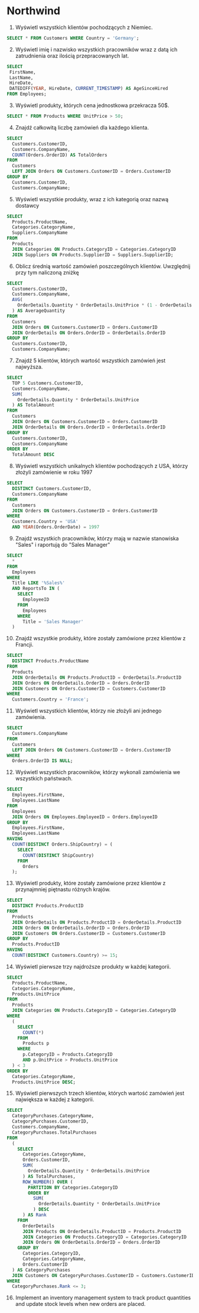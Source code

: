 # Northwind

1. Wyświetl wszystkich klientów pochodzących z Niemiec.

```sql
SELECT * FROM Customers WHERE Country = 'Germany';
```

2. Wyświetl imię i nazwisko wszystkich pracowników wraz z datą ich zatrudnienia oraz ilością przepracowanych lat.

```sql
SELECT
 FirstName,
 LastName,
 HireDate,
 DATEDIFF(YEAR, HireDate, CURRENT_TIMESTAMP) AS AgeSinceHired
FROM Employees;
```

3. Wyświetl produkty, których cena jednostkowa przekracza 50$.

```sql
SELECT * FROM Products WHERE UnitPrice > 50;
```

4. Znajdź całkowitą liczbę zamówień dla każdego klienta.

```sql
SELECT
  Customers.CustomerID,
  Customers.CompanyName,
  COUNT(Orders.OrderID) AS TotalOrders
FROM
  Customers
  LEFT JOIN Orders ON Customers.CustomerID = Orders.CustomerID
GROUP BY
  Customers.CustomerID,
  Customers.CompanyName;
```

5. Wyświetl wszystkie produkty, wraz z ich kategorią oraz nazwą dostawcy

```sql
SELECT
  Products.ProductName,
  Categories.CategoryName,
  Suppliers.CompanyName
FROM
  Products
  JOIN Categories ON Products.CategoryID = Categories.CategoryID
  JOIN Suppliers ON Products.SupplierID = Suppliers.SupplierID;
```

6. Oblicz średnią wartość zamówień poszczególnych klientów. Uwzględnij przy tym naliczoną zniżkę

```sql
SELECT
  Customers.CustomerID,
  Customers.CompanyName,
  AVG(
    OrderDetails.Quantity * OrderDetails.UnitPrice * (1 - OrderDetails.Discount)
  ) AS AverageQuantity
FROM
  Customers
  JOIN Orders ON Customers.CustomerID = Orders.CustomerID
  JOIN OrderDetails ON Orders.OrderID = OrderDetails.OrderID
GROUP BY
  Customers.CustomerID,
  Customers.CompanyName;
```

7. Znajdź 5 klientów, których wartość wszystkich zamówień jest najwyższa.

```sql
SELECT
  TOP 5 Customers.CustomerID,
  Customers.CompanyName,
  SUM(
    OrderDetails.Quantity * OrderDetails.UnitPrice
  ) AS TotalAmount
FROM
  Customers
  JOIN Orders ON Customers.CustomerID = Orders.CustomerID
  JOIN OrderDetails ON Orders.OrderID = OrderDetails.OrderID
GROUP BY
  Customers.CustomerID,
  Customers.CompanyName
ORDER BY
  TotalAmount DESC
```

8. Wyświetl wszystkich unikalnych klientów pochodzących z USA, którzy złożyli zamówienie w roku 1997

```sql
SELECT
  DISTINCT Customers.CustomerID,
  Customers.CompanyName
FROM
  Customers
  JOIN Orders ON Customers.CustomerID = Orders.CustomerID
WHERE
  Customers.Country = 'USA'
  AND YEAR(Orders.OrderDate) = 1997
```

9. Znajdź wszystkich pracowników, którzy mają w nazwie stanowiska "Sales" i raportują do "Sales Manager"

```sql
SELECT
  *
FROM
  Employees
WHERE
  Title LIKE '%Sales%'
  AND ReportsTo IN (
    SELECT
      EmployeeID
    FROM
      Employees
    WHERE
      Title = 'Sales Manager'
  )
```

10. Znajdź wszystkie produkty, które zostały zamówione przez klientów z Francji.

```sql
SELECT
  DISTINCT Products.ProductName
FROM
  Products
  JOIN OrderDetails ON Products.ProductID = OrderDetails.ProductID
  JOIN Orders ON OrderDetails.OrderID = Orders.OrderID
  JOIN Customers ON Orders.CustomerID = Customers.CustomerID
WHERE
  Customers.Country = 'France';
```

11. Wyświetl wszystkich klientów, którzy nie złożyli ani jednego zamówienia.

```sql
SELECT
  Customers.CompanyName
FROM
  Customers
  LEFT JOIN Orders ON Customers.CustomerID = Orders.CustomerID
WHERE
  Orders.OrderID IS NULL;
```

12. Wyświetl wszystkich pracowników, którzy wykonali zamówienia we wszystkich państwach.

```sql
SELECT
  Employees.FirstName,
  Employees.LastName
FROM
  Employees
  JOIN Orders ON Employees.EmployeeID = Orders.EmployeeID
GROUP BY
  Employees.FirstName,
  Employees.LastName
HAVING
  COUNT(DISTINCT Orders.ShipCountry) = (
    SELECT
      COUNT(DISTINCT ShipCountry)
    FROM
      Orders
  );
```

13. Wyświetl produkty, które zostały zamówione przez klientów z przynajmniej piętnastu różnych krajów.

```sql
SELECT
  DISTINCT Products.ProductID
FROM
  Products
  JOIN OrderDetails ON Products.ProductID = OrderDetails.ProductID
  JOIN Orders ON OrderDetails.OrderID = Orders.OrderID
  JOIN Customers ON Orders.CustomerID = Customers.CustomerID
GROUP BY
  Products.ProductID
HAVING
  COUNT(DISTINCT Customers.Country) >= 15;
```

14. Wyświetl pierwsze trzy najdroższe produkty w każdej kategorii.

```sql
SELECT
  Products.ProductName,
  Categories.CategoryName,
  Products.UnitPrice
FROM
  Products
  JOIN Categories ON Products.CategoryID = Categories.CategoryID
WHERE
  (
    SELECT
      COUNT(*)
    FROM
      Products p
    WHERE
      p.CategoryID = Products.CategoryID
      AND p.UnitPrice > Products.UnitPrice
  ) < 3
ORDER BY
  Categories.CategoryName,
  Products.UnitPrice DESC;
```

15. Wyświetl pierwszych trzech klientów, których wartość zamówień jest największa w każdej z kategorii.

```sql
SELECT
  CategoryPurchases.CategoryName,
  CategoryPurchases.CustomerID,
  Customers.CompanyName,
  CategoryPurchases.TotalPurchases
FROM
  (
    SELECT
      Categories.CategoryName,
      Orders.CustomerID,
      SUM(
        OrderDetails.Quantity * OrderDetails.UnitPrice
      ) AS TotalPurchases,
      ROW_NUMBER() OVER (
        PARTITION BY Categories.CategoryID
        ORDER BY
          SUM(
            OrderDetails.Quantity * OrderDetails.UnitPrice
          ) DESC
      ) AS Rank
    FROM
      OrderDetails
      JOIN Products ON OrderDetails.ProductID = Products.ProductID
      JOIN Categories ON Products.CategoryID = Categories.CategoryID
      JOIN Orders ON OrderDetails.OrderID = Orders.OrderID
    GROUP BY
      Categories.CategoryID,
      Categories.CategoryName,
      Orders.CustomerID
  ) AS CategoryPurchases
  JOIN Customers ON CategoryPurchases.CustomerID = Customers.CustomerID
WHERE
  CategoryPurchases.Rank <= 3;
```

16. Implement an inventory management system to track product quantities and update stock levels when new orders are placed.
